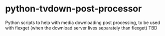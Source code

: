 # python-tvdown-post-processor
Python scripts to help with media downloading post processing, to be used with flexget (when the download server lives separately than flexget)
TBD
